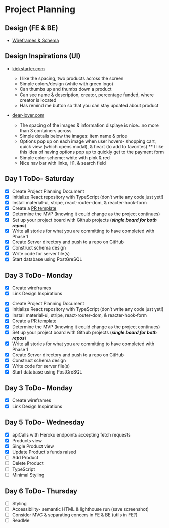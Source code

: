 # Project Planning

## Design (FE & BE)

* [Wireframes & Schema](https://miro.com/app/board/uXjVOXUN0rU=/?invite_link_id=311408058947)

## Design Inspirations (UI)

- [kickstarter.com](https://www.kickstarter.com/discover/categories/technology/apps)
    - I like the spacing, two products across the screen 
    - Simple colors/design (white with green logo)
    - Can thumbs up and thumbs down a product
    - Can see name & description, creator, percentage funded, where creator is located
    - Has remind me button so that you can stay updated about product

- [dear-lover.com](https://www.dear-lover.com/Best-Sellers/?utm_source=google&utm_medium=cpc&utm_campaign=US-210818-bulk-new&gclid=CjwKCAiAz--OBhBIEiwAG1rIOvBiJZmPcRiWvbdLfarvM1iycu13EDGGHuwu05cEwUuqw33Zg-hy9xoCSNMQAvD_BwE)
    - The spacing of the images & information displaye is nice...no more than 3 containers across
    - Simple details below the images: item name & price
    - Options pop up on each image when user hovers- shopping cart, quick view (which opens modal), & heart (to add to favorites) ** I like this idea of having options pop up to quickly get to the payment form
    - Simple color scheme: white with pink & red
    - Nice nav bar with links, H1, & search field

## Day 1 ToDo- Saturday
* [x] Create Project Planning Document  
* [x] Initialize React repository with TypeScript (don’t write any code just yet!)  
* [x] Install material-ui, stripe, react-router-dom, & reacter-hook-form
* [x] Create a [PR template](https://github.com/ShaunaMyers/kick-start-this/blob/main/pull_request_template.md)  
* [x] Determine the MVP (knowing it could change as the project continues)   
* [x] Set up your project board with Github projects (***single board for both repos***)  
* [x] Write all stories for what you are committing to have completed with Phase 1
* [x] Create Server directory and push to a repo on GitHub
* [x] Construct schema design  
* [x] Write code for server file(s)
* [x] Start database using PostGreSQL

## Day 3 ToDo- Monday
* [x] Create wireframes 
* [x] Link Design Inspirations

- [x] Create Project Planning Document
- [x] Initialize React repository with TypeScript (don’t write any code just yet!)
- [x] Install material-ui, stripe, react-router-dom, & reacter-hook-form
- [x] Create a [PR template](https://github.com/ShaunaMyers/kick-start-this/blob/main/pull_request_template.md)
- [x] Determine the MVP (knowing it could change as the project continues)
- [x] Set up your project board with Github projects (**_single board for both repos_**)
- [x] Write all stories for what you are committing to have completed with Phase 1
- [x] Create Server directory and push to a repo on GitHub
- [x] Construct schema design
- [x] Write code for server file(s)
- [x] Start database using PostGreSQL

## Day 3 ToDo- Monday

- [x] Create wireframes
- [x] Link Design Inspirations

## Day 5 ToDo- Wednesday

- [x] apiCalls with Heroku endpoints accepting fetch requests
- [x] Products view
- [x] Single Product view
- [x] Update Product's funds raised
- [ ] Add Product
- [ ] Delete Product
- [ ] TypeScript
- [ ] Minimal Styling

## Day 6 ToDo- Thursday

- [ ] Styling
- [ ] Accessibility- semantic HTML & lighthouse run (save screenshot)
- [ ] Consider MVC & separating concers in FE & BE (utils in FE?)
- [ ] ReadMe
